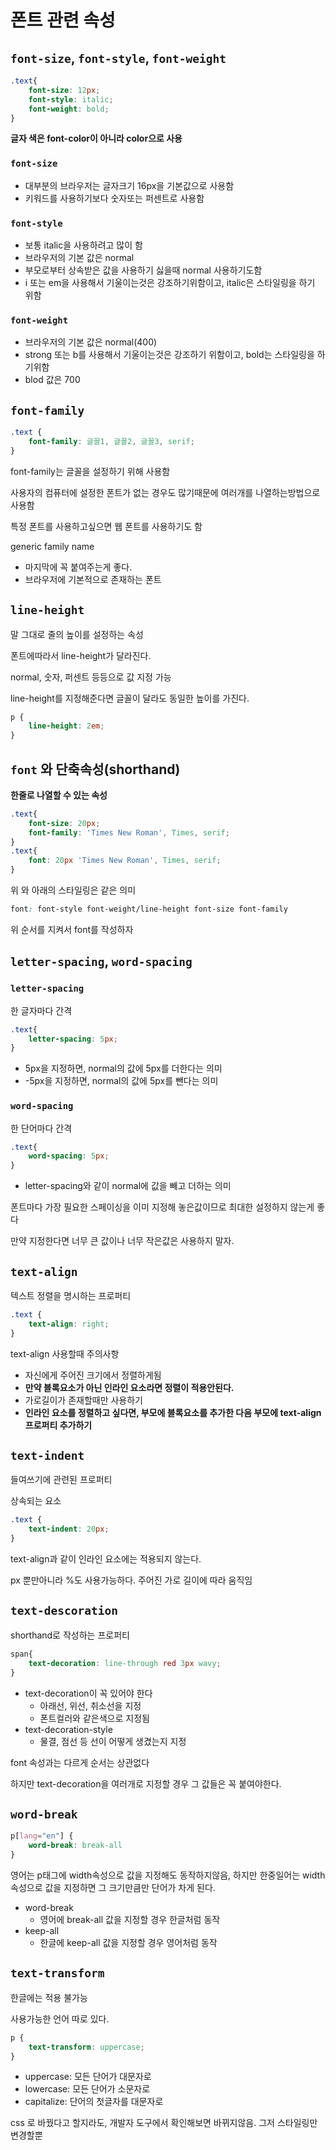 # 폰트 관련 속성

## `font-size`, `font-style`, `font-weight`

```css
.text{
	font-size: 12px;
	font-style: italic;
	font-weight: bold;
}
```

**글자 색은 font-color이 아니라 color으로 사용**

### `font-size`

- 대부분의 브라우저는 글자크기 16px을 기본값으로 사용함
- 키워드를 사용하기보다 숫자또는 퍼센트로 사용함

### `font-style`

- 보통 italic을 사용하려고 많이 함
- 브라우저의 기본 값은 normal
- 부모로부터 상속받은 값을 사용하기 싫을때 normal 사용하기도함
- i 또는 em을 사용해서 기울이는것은 강조하기위함이고, italic은 스타일링을 하기 위함

### `font-weight`

- 브라우저의 기본 값은 normal(400)
- strong 또는 b를 사용해서 기울이는것은 강조하기 위함이고, bold는 스타일링을 하기위함
- blod 값은 700

## `font-family`

```css
.text {
	font-family: 글꼴1, 글꼴2, 글꼴3, serif;
}
```

font-family는 글꼴을 설정하기 위해 사용함

사용자의 컴퓨터에 설정한 폰트가 없는 경우도 많기때문에 여러개를 나열하는방법으로 사용함

특정 폰트를 사용하고싶으면 웹 폰트를 사용하기도 함

generic family name

- 마지막에 꼭 붙여주는게 좋다.
- 브라우저에 기본적으로 존재하는 폰트

## `line-height`

말 그대로 줄의 높이를 설정하는 속성

폰트에따라서 line-height가 달라진다.

normal, 숫자, 퍼센트 등등으로 값 지정 가능

line-height를 지정해준다면 글꼴이 달라도 동일한 높이를 가진다.

```css
p {
	line-height: 2em;
}
```

## `font` 와 단축속성(shorthand)

**한줄로 나열할 수 있는 속성**

```css
.text{
	font-size: 20px;
	font-family: 'Times New Roman', Times, serif;
}
.text{
	font: 20px 'Times New Roman', Times, serif;
}
```

위 와 아래의 스타일링은 같은 의미

```css
font: font-style font-weight/line-height font-size font-family
```

위 순서를 지켜서 font를 작성하자

## `letter-spacing`, `word-spacing`

### `letter-spacing`

한 글자마다 간격

```css
.text{
	letter-spacing: 5px;
}
```

- 5px을 지정하면, normal의 값에 5px를 더한다는 의미
- -5px을 지정하면, normal의 값에 5px를 뺀다는 의미

### `word-spacing`

한 단어마다 간격

```css
.text{
	word-spacing: 5px;
}
```

- letter-spacing와 같이 normal에 값을 빼고 더하는 의미

폰트마다 가장 필요한 스페이싱을 이미 지정해 놓은값이므로 최대한 설정하지 않는게 좋다

만약 지정한다면 너무 큰 값이나 너무 작은값은 사용하지 말자.

## `text-align`

텍스트 정렬을 명시하는 프로퍼티

```css
.text {
	text-align: right;
}
```

text-align 사용할때 주의사항

- 자신에게 주어진 크기에서 정렬하게됨
- **만약 블록요소가 아닌 인라인 요소라면 정렬이 적용안된다.**
- 가로길이가 존재할때만 사용하기
- **인라인 요소를 정렬하고 싶다면, 부모에 블록요소를 추가한 다음 부모에 text-align 프로퍼티 추가하기**

## `text-indent`

들여쓰기에 관련된 프로퍼티

상속되는 요소

```css
.text {
	text-indent: 20px;
}
```

text-align과 같이 인라인 요소에는 적용되지 않는다.

px 뿐만아니라 %도 사용가능하다. 주어진 가로 길이에 따라 움직임

## `text-descoration`

shorthand로 작성하는 프로퍼티

```css
span{
	text-decoration: line-through red 3px wavy;
}
```

- text-decoration이 꼭 있어야 한다
    - 아래선, 위선, 취소선을 지정
    - 폰트컬러와 같은색으로 지정됨
- text-decoration-style
    - 물결, 점선 등 선이 어떻게 생겼는지 지정

font 속성과는 다르게 순서는 상관없다

하지만 text-decoration을 여러개로 지정할 경우 그 값들은 꼭 붙여야한다.

## `word-break`

```css
p[lang="en"] {
	word-break: break-all
}
```

영어는 p태그에 width속성으로 값을 지정해도 동작하지않음, 하지만 한중일어는 width속성으로 값을 지정하면 그 크기만큼만 단어가 차게 된다.

- word-break
    - 영어에 break-all 값을 지정할 경우 한글처럼 동작
- keep-all
    - 한글에 keep-all 값을 지정할 경우 영어처럼 동작

## `text-transform`

한글에는 적용 불가능

사용가능한 언어 따로 있다.

```css
p {
	text-transform: uppercase;
}
```

- uppercase: 모든 단어가 대문자로
- lowercase: 모든 단어가 소문자로
- capitalize: 단어의 첫글자를 대문자로

css 로 바꿨다고 할지라도, 개발자 도구에서 확인해보면 바뀌지않음. 그저 스타일링만 변경할뿐